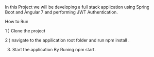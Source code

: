 In this Project we will be developing a full stack application using Spring Boot
and Angular 7 and performing JWT Authentication.<br>

How to Run

1 ) Clone the project 

2 ) navigate to the appilication root folder and run npm install .

3) Start the application By Runing npm start. 


